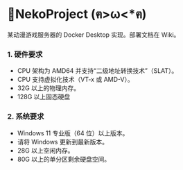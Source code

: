 # 🐾NekoProject (ฅ>ω<*ฅ)
某动漫游戏服务器的 Docker Desktop 实现。部署文档在 Wiki。

### 1. 硬件要求

- CPU 架构为 AMD64 并支持“二级地址转换技术”（SLAT）。
- CPU 支持虚拟化技术（VT-x 或 AMD-V）。
- 32G 以上的物理内存。
- 128G 以上固态硬盘

### 2. 系统要求

- Windows 11 专业版（64 位）以上版本。
- 请将 Windows 更新到最新版本。
- 28G 以上空闲内存。
- 80G 以上的单分区剩余硬盘空间。
